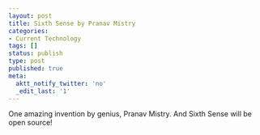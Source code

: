 ```yaml
---
layout: post
title: Sixth Sense by Pranav Mistry
categories:
- Current Technology
tags: []
status: publish
type: post
published: true
meta:
  aktt_notify_twitter: 'no'
  _edit_last: '1'
---
```

One amazing invention by genius, Pranav Mistry. And Sixth Sense will be open source!

